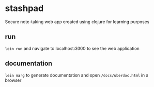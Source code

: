 # stashpad

Secure note-taking web app created using clojure for learning purposes

## run

`lein run` and navigate to localhost:3000 to see the web application

## documentation

`lein marg` to generate documentation and open `/docs/uberdoc.html` in a browser
